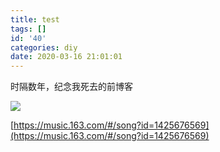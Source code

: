 ```yaml
---
title: test
tags: []
id: '40'
categories: diy
date: 2020-03-16 21:01:01
---
```


时隔数年，纪念我死去的前博客

![](https://www.congb19.top/wordpress/wp-content/uploads/2020/03/1234.png)

[https://music.163.com/#/song?id=1425676569](https://music.163.com/#/song?id=1425676569)